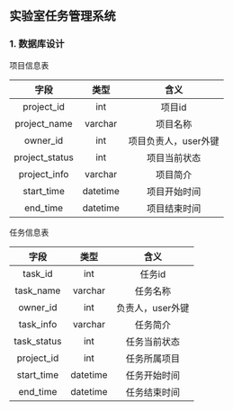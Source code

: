 ## 实验室任务管理系统

### 1. 数据库设计
项目信息表

| 字段         | 类型      |  含义    |
| :--------:   | :-----:   | :----: |
| project_id |  int   |   项目id    |
| project_name | varchar  |   项目名称     |
| owner_id | int      | 项目负责人，user外键    |
|project_status| int| 项目当前状态 |
|project_info| varchar| 项目简介 |
|start_time | datetime | 项目开始时间 |
|end_time | datetime | 项目结束时间 |

任务信息表

| 字段         | 类型      |  含义    |
| :--------:   | :-----:   | :----: |
| task_id |  int   |   任务id    |
| task_name | varchar  |   任务名称     |
| owner_id | int      | 负责人，user外键   |
| task_info | varchar| 任务简介 |
|task_status| int| 任务当前状态 |
| project_id | int | 任务所属项目 |
| start_time | datetime | 任务开始时间 |
| end_time | datetime | 任务结束时间 |





